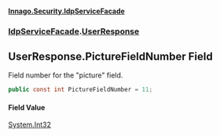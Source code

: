 #### [Innago\.Security\.IdpServiceFacade](../../index.md 'index')
### [IdpServiceFacade](../index.md 'IdpServiceFacade').[UserResponse](index.md 'IdpServiceFacade\.UserResponse')

## UserResponse\.PictureFieldNumber Field

Field number for the "picture" field\.

```csharp
public const int PictureFieldNumber = 11;
```

#### Field Value
[System\.Int32](https://learn.microsoft.com/en-us/dotnet/api/system.int32 'System\.Int32')